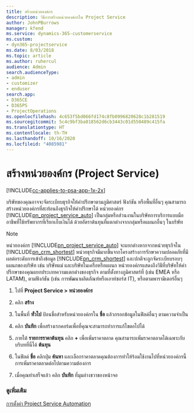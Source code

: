 ```yaml
---
title: สร้างหน่วยองค์กร
description: วิธีการสร้างหน่วยองค์กรใน Project Service
author: JohnPBurrows
manager: kfend
ms.service: dynamics-365-customerservice
ms.custom:
- dyn365-projectservice
ms.date: 8/03/2018
ms.topic: article
ms.author: ruhercul
audience: Admin
search.audienceType:
- admin
- customizer
- enduser
search.app:
- D365CE
- D365PS
- ProjectOperations
ms.openlocfilehash: 4c653f5bd066fd174c8fb0996820628c1b281519
ms.sourcegitcommit: 5c4c9bf3ba018562d6cb3443c01d550489c415fa
ms.translationtype: HT
ms.contentlocale: th-TH
ms.lasthandoff: 10/16/2020
ms.locfileid: "4085981"
---
```

# <a name="create-organizational-units-project-service"></a>สร้างหน่วยองค์กร (Project Service)

[!INCLUDE[cc-applies-to-psa-app-1x-2x](../includes/cc-applies-to-psa-app-1x-2x.md)]

บริษัทของคุณอาจจะจัดระเบียบธุรกิจให้คำปรึกษาตามภูมิศาสตร์ ฟังก์ชัน หรือพื้นที่อื่นๆ คุณสามารถสร้างหน่วยองค์กรที่สะท้อนถึงธุรกิจให้คำปรึกษาได้ หน่วยองค์กร [!INCLUDE[pn_project_service_auto](../includes/pn-project-service-auto.md)] เป็นกลุ่มหรือส่วนงานในบริษัทการบริการแบบมืออาชีพที่ใช้ทรัพยากรที่เรียกเก็บเงินได้ ด้วยอัตราต้นทุนที่แตกต่างจากกลุ่มหรือแผนกอื่นๆ ในบริษัท  
  
> [!NOTE]
>  หน่วยองค์กร [!INCLUDE[pn_project_service_auto](../includes/pn-project-service-auto.md)] จะแยกต่างหากจากหน่วยธุรกิจใน [!INCLUDE[pn_crm_shortest](../includes/pn-crm-shortest.md)] หน่วยธุรกิจมีมากขึ้นจากโครงสร้างการรักษาความปลอดภัยที่มีผลต่อระดับการเข้าถึงข้อมูล [!INCLUDE[pn_crm_shortest](../includes/pn-crm-shortest.md)] และปกติจะถูกจัดระเบียบรอบๆ แผนกของบริษัท เช่น บริษัทแม่ และบริษัทในเครือหรือแผนก หน่วยองค์กรแสดงถึงวิธีที่บริษัทให้คำปรึกษาของคุณแยกประเภทความแตกต่างของธุรกิจ ตามที่ตั้งทางภูมิศาสตร์ที่ (เช่น EMEA หรือ LATAM), ตามฟังก์ชัน (เช่น การพัฒนาผลิตภัณฑ์หรือเอาท์ซอร์ส IT), หรือตามพารามิเตอร์อื่นๆ  
  
1.  ไปที่ **Project Service > หน่วยองค์กร**  
  
2.  คลิก **สร้าง**  
  
3.  ในพื้นที่ **ทั่วไป** ป้อนชื่อสำหรับหน่วยองค์กรใน **ชื่อ** แล้วกรอกข้อมูลในฟิลด์อื่นๆ ตามความจำเป็น  
  
4.  คลิก **บันทึก** เพื่อสร้างเรกคอร์ดเพื่อที่คุณจะสามารถทำการแก้ไขตอไปได้  
  
5.  ภายใต้ **รายการราคาต้นทุน** คลิก **+** เพื่อเพิ่มราคาตลาด คุณสามารถเพิ่มราคาตลาดได้เฉพาะกับบริบทที่นี่ได้ **ต้นทุน**  
  
6.  ในฟิลด์ **ชื่อ** คลิกปุ่ม **ค้นหา** และเลือกราคาตลาดคุณต้องการทำให้ร้อมใช้งานไปที่หน่วยองค์กรนี้ การเพิ่มราคาตลาดต่อไปตามความต้องการ  
  
7.  เมื่อคุณทำเสร็จแล้ว คลิก **บันทึก** ที่มุมล่างขวาของหน้าจอ  
  
### <a name="see-also"></a>ดูเพิ่มเติม  
 [การตั้งค่า Project Service Automation](../psa/configure.md)
